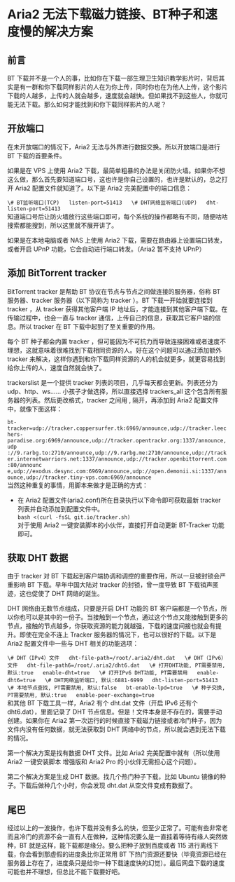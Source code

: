 # Aria2 无法下载磁力链接、BT种子和速度慢的解决方案  
## 前言  
BT 下载并不是一个人的事，比如你在下载一部生理卫生知识教学影片时，背后其实是有一群和你下载同样影片的人在为你上传，同时你也在为他人上传，这个影片下载的人越多，上传的人就会越多，速度就会越快。但如果找不到这些人，你就可能无法下载。那么如何才能找到和你下载同样影片的人呢？  

## 开放端口  
在未开放端口的情况下，Aria2 无法与外界进行数据交换。所以开放端口是进行 BT 下载的首要条件。  

如果是在 VPS 上使用 Aria2 下载，最简单粗暴的办法是关闭防火墙。如果你不想这么做，那么首先要知道端口号，这也许是你自己设置的，也许是默认的，总之打开 Aria2 配置文件就知道了。以下是 Aria2 完美配置中的端口信息：  

`
\# BT监听端口(TCP)  
listen-port=51413  
\# DHT网络监听端口(UDP)  
dht-listen-port=51413  
`  
知道端口号后让防火墙放行这些端口即可，每个系统的操作都略有不同，随便咕咕搜索都能搜到，所以这里就不展开讲了。  

如果是在本地电脑或者 NAS 上使用 Aria2 下载，需要在路由器上设置端口转发，或者开启 UPnP 功能，它会自动进行端口转发。（Aria2 暂不支持 UPnP）  

## 添加 BitTorrent tracker  
BitTorrent tracker 是帮助 BT 协议在节点与节点之间做连接的服务器，俗称 BT 服务器、tracker 服务器（以下简称为 tracker ）。BT 下载一开始就要连接到 tracker ，从 tracker 获得其他客户端 IP 地址后，才能连接到其他客户端下载。在传输过程中，也会一直与 tracker 通信，上传自己的信息，获取其它客户端的信息。所以 tracker 在 BT 下载中起到了至关重要的作用。  

每个 BT 种子都会内置 tracker ，但可能因为不可抗力而导致连接困难或者速度不理想，这就意味着很难找到下载相同资源的人。好在这个问题可以通过添加额外 tracker 来解决，这样你遇到和你下载同样资源的人的机会就更多，就更容易找到给你上传的人，速度自然就会快了。  

trackerslist 是一个提供 tracker 列表的项目，几乎每天都会更新。列表还分为 udp、http、ws…… 小孩子才做选择，所以直接选择 trackers_all 这个包含所有服务器的列表。然后更改格式，tracker 之间用 , 隔开，再添加到 Aria2 配置文件中，就像下面这样：  

`bt-tracker=udp://tracker.coppersurfer.tk:6969/announce,udp://tracker.leechers-paradise.org:6969/announce,udp://tracker.opentrackr.org:1337/announce,udp
://9.rarbg.to:2710/announce,udp://9.rarbg.me:2710/announce,udp://tracker.internetwarriors.net:1337/announce,udp://tracker.openbittorrent.com:80/announc
e,udp://exodus.desync.com:6969/announce,udp://open.demonii.si:1337/announce,udp://tracker.tiny-vps.com:6969/announce`  
当然这种重复的事情，用脚本来做才是正确的方式：  

- 在 Aria2 配置文件(aria2.conf)所在目录执行以下命令即可获取最新 tracker 列表并自动添加到配置文件中。  
`bash <(curl -fsSL git.io/tracker.sh)`  
对于使用 Aria2 一键安装脚本的小伙伴，直接打开自动更新 BT-Tracker 功能即可。  

## 获取 DHT 数据  
由于 tracker 对 BT 下载起到客户端协调和调控的重要作用，所以一旦被封锁会严重影响 BT 下载。早年中国大陆对 tracker 的封锁，曾一度导致 BT 下载销声匿迹，这也促使了 DHT 网络的诞生。  

DHT 网络由无数节点组成，只要是开启 DHT 功能的 BT 客户端都是一个节点，所以你也可以是其中的一份子。当接触到一个节点，通过这个节点又能接触到更多的节点，接触的节点越多，你获取资源的能力就越强，下载的速度间接也就会有提升。即使在完全不连上 Tracker 服务器的情况下，也可以很好的下载。以下是 Aria2 配置文件中一些与 DHT 相关的功能选项：  

`\# DHT（IPv4）文件  
dht-file-path=/root/.aria2/dht.dat  
\# DHT（IPv6）文件  
dht-file-path6=/root/.aria2/dht6.dat  
\# 打开DHT功能, PT需要禁用, 默认:true  
enable-dht=true  
\# 打开IPv6 DHT功能, PT需要禁用  
enable-dht6=true  
\# DHT网络监听端口, 默认:6881-6999  
dht-listen-port=51413  
\# 本地节点查找, PT需要禁用, 默认:false  
bt-enable-lpd=true  
\# 种子交换, PT需要禁用, 默认:true  
enable-peer-exchange=true`  
和其他 BT 下载工具一样，Aria2 有个 dht.dat 文件（开启 IPv6 还有个 dht6.dat），里面记录了 DHT 节点信息。但是！文件本身是不存在的，需要手动创建。如果你在 Aria2 第一次运行的时候直接下载磁力链接或者冷门种子，因为文件内没有任何数据，就无法获取到 DHT 网络中的节点，所以就会遇到无法下载的情况。  

第一个解决方案是找有数据 DHT 文件。比如 Aria2 完美配置中就有（所以使用 Aria2 一键安装脚本 增强版和 Aria2 Pro 的小伙伴无需担心这个问题）。  

第二个解决方案是生成 DHT 数据。找几个热门种子下载，比如 Ubuntu 镜像的种子。下载后做种几个小时，你会发现 dht.dat 从空文件变成有数据了。  

## 尾巴
经过以上的一波操作，也许下载并没有多么的快，但至少正常了。可能有些非常老而且冷门的资源不会一直有人在做种，这种情况要么是一直挂着等待有缘人突然做种，BT 就是这样，能下载都是缘分。要么把种子放到百度或者 115 进行离线下载，你会看到那虚假的进度条比你正常用 BT 下热门资源还要快（毕竟资源已经在服务器上存在了，进度条只是给你一种下载速度快的幻觉）。最后网盘下载的速度可能也并不理想，但总比不能下载要好吧。  
